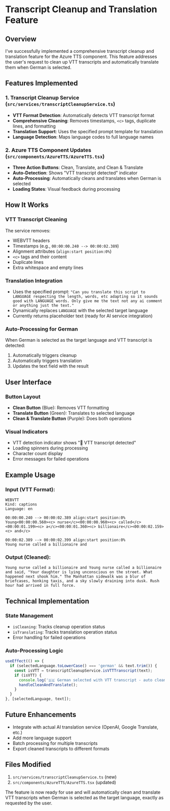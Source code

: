 # Transcript Cleanup and Translation Feature

## Overview
I've successfully implemented a comprehensive transcript cleanup and translation feature for the Azure TTS component. This feature addresses the user's request to clean up VTT transcripts and automatically translate them when German is selected.

## Features Implemented

### 1. Transcript Cleanup Service (`src/services/transcriptCleanupService.ts`)
- **VTT Format Detection**: Automatically detects VTT transcript format
- **Comprehensive Cleaning**: Removes timestamps, `<c>` tags, duplicate lines, and formatting
- **Translation Support**: Uses the specified prompt template for translation
- **Language Detection**: Maps language codes to full language names

### 2. Azure TTS Component Updates (`src/components/AzureTTS/AzureTTS.tsx`)
- **Three Action Buttons**: Clean, Translate, and Clean & Translate
- **Auto-Detection**: Shows "VTT transcript detected" indicator
- **Auto-Processing**: Automatically cleans and translates when German is selected
- **Loading States**: Visual feedback during processing

## How It Works

### VTT Transcript Cleaning
The service removes:
- WEBVTT headers
- Timestamps (e.g., `00:00:00.240 --> 00:00:02.389`)
- Alignment attributes (`align:start position:0%`)
- `<c>` tags and their content
- Duplicate lines
- Extra whitespace and empty lines

### Translation Integration
- Uses the specified prompt: `"Can you translate this script to LANGUAGE respecting the length, words, etc adapting so it sounds good with LANGUAGE words. Only give me the text not any ai comment or anything just the text."`
- Dynamically replaces `LANGUAGE` with the selected target language
- Currently returns placeholder text (ready for AI service integration)

### Auto-Processing for German
When German is selected as the target language and VTT transcript is detected:
1. Automatically triggers cleanup
2. Automatically triggers translation
3. Updates the text field with the result

## User Interface

### Button Layout
- **Clean Button** (Blue): Removes VTT formatting
- **Translate Button** (Green): Translates to selected language  
- **Clean & Translate Button** (Purple): Does both operations

### Visual Indicators
- VTT detection indicator shows "📝 VTT transcript detected"
- Loading spinners during processing
- Character count display
- Error messages for failed operations

## Example Usage

### Input (VTT Format):
```
WEBVTT
Kind: captions
Language: en

00:00:00.240 --> 00:00:02.389 align:start position:0%
Young<00:00:00.560><c> nurse</c><00:00:00.960><c> called</c><00:00:01.199><c> a</c><00:00:01.360><c> billionaire</c><00:00:02.159><c> and</c>

00:00:02.389 --> 00:00:02.399 align:start position:0%
Young nurse called a billionaire and
```

### Output (Cleaned):
```
Young nurse called a billionaire and Young nurse called a billionaire and said, "Your daughter is lying unconscious on the street. What happened next shook him." The Manhattan sidewalk was a blur of briefcases, honking taxis, and a sky slowly draining into dusk. Rush hour had arrived in full force.
```

## Technical Implementation

### State Management
- `isCleaning`: Tracks cleanup operation status
- `isTranslating`: Tracks translation operation status
- Error handling for failed operations

### Auto-Processing Logic
```javascript
useEffect(() => {
  if (selectedLanguage.toLowerCase() === 'german' && text.trim()) {
    const isVTT = transcriptCleanupService.isVTTTranscript(text);
    if (isVTT) {
      console.log('🇩🇪 German selected with VTT transcript - auto cleaning and translating...');
      handleCleanAndTranslate();
    }
  }
}, [selectedLanguage, text]);
```

## Future Enhancements
- Integrate with actual AI translation service (OpenAI, Google Translate, etc.)
- Add more language support
- Batch processing for multiple transcripts
- Export cleaned transcripts to different formats

## Files Modified
1. `src/services/transcriptCleanupService.ts` (new)
2. `src/components/AzureTTS/AzureTTS.tsx` (updated)

The feature is now ready for use and will automatically clean and translate VTT transcripts when German is selected as the target language, exactly as requested by the user.
